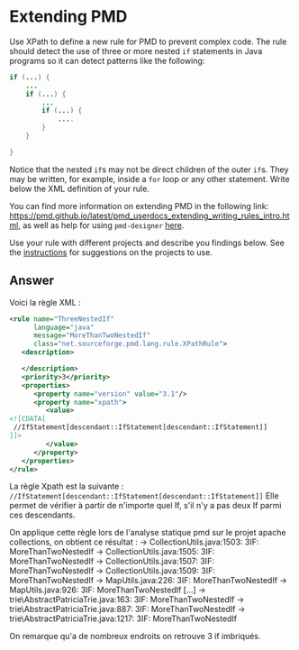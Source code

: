 # Extending PMD

Use XPath to define a new rule for PMD to prevent complex code. The rule should detect the use of three or more nested `if` statements in Java programs so it can detect patterns like the following:

```Java
if (...) {
    ...
    if (...) {
        ...
        if (...) {
            ....
        }
    }

}
```
Notice that the nested `if`s may not be direct children of the outer `if`s. They may be written, for example, inside a `for` loop or any other statement.
Write below the XML definition of your rule.

You can find more information on extending PMD in the following link: https://pmd.github.io/latest/pmd_userdocs_extending_writing_rules_intro.html, as well as help for using `pmd-designer` [here](https://github.com/selabs-ur1/VV-ISTIC-TP2/blob/master/exercises/designer-help.md).

Use your rule with different projects and describe you findings below. See the [instructions](../sujet.md) for suggestions on the projects to use.

## Answer
Voici la règle XML : 
```xml
<rule name="ThreeNestedIf"
      language="java"
      message="MoreThanTwoNestedIf"
      class="net.sourceforge.pmd.lang.rule.XPathRule">
   <description>

   </description>
   <priority>3</priority>
   <properties>
      <property name="version" value="3.1"/>
      <property name="xpath">
         <value>
<![CDATA[
 //IfStatement[descendant::IfStatement[descendant::IfStatement]]
]]>
         </value>
      </property>
   </properties>
</rule>

```
La règle Xpath est la suivante : ```//IfStatement[descendant::IfStatement[descendant::IfStatement]]```
Elle permet de vérifier à partir de n'importe quel If, s'il n'y a pas deux If parmi ces descendants. 

On applique cette règle lors de l'analyse statique pmd sur le projet apache collections, on obtient ce résultat :
 ->  CollectionUtils.java:1503:	3IF:	MoreThanTwoNestedIf
 ->  CollectionUtils.java:1505:	3IF:	MoreThanTwoNestedIf
 ->  CollectionUtils.java:1507:	3IF:	MoreThanTwoNestedIf
 ->  CollectionUtils.java:1509:	3IF:	MoreThanTwoNestedIf
 ->  MapUtils.java:226:	3IF:	MoreThanTwoNestedIf
 ->  MapUtils.java:926:	3IF:	MoreThanTwoNestedIf
[...]
 ->  trie\AbstractPatriciaTrie.java:163:	3IF:	MoreThanTwoNestedIf
 ->  trie\AbstractPatriciaTrie.java:887:	3IF:	MoreThanTwoNestedIf
 ->  trie\AbstractPatriciaTrie.java:1217:	3IF:	MoreThanTwoNestedIf

On remarque qu'a de nombreux endroits on retrouve 3 if imbriqués.
